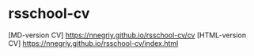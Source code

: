 # rsschool-cv
[MD-version CV] https://nnegriy.github.io/rsschool-cv/cv
[HTML-version CV] https://nnegriy.github.io/rsschool-cv/index.html